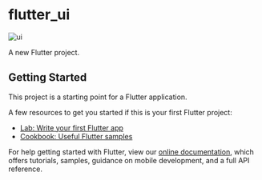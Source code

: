 # flutter_ui

![ui](https://drive.google.com/uc?export=view&id=1-NAnw5TTfao67R57a2B1rQQhBLuCVOCY&authuser=alexgo%40knou.ac.kr&usp=drive_fs)

A new Flutter project.

## Getting Started

This project is a starting point for a Flutter application.

A few resources to get you started if this is your first Flutter project:

- [Lab: Write your first Flutter app](https://flutter.dev/docs/get-started/codelab)
- [Cookbook: Useful Flutter samples](https://flutter.dev/docs/cookbook)

For help getting started with Flutter, view our
[online documentation](https://flutter.dev/docs), which offers tutorials,
samples, guidance on mobile development, and a full API reference.
